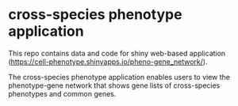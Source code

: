 # cross-species phenotype application
This repo contains data and code for shiny web-based application (https://cell-phenotype.shinyapps.io/pheno-gene_network/).

The cross-species phenotype application enables users to view the phenotype-gene network that shows gene lists of cross-species phenotypes and common genes.
